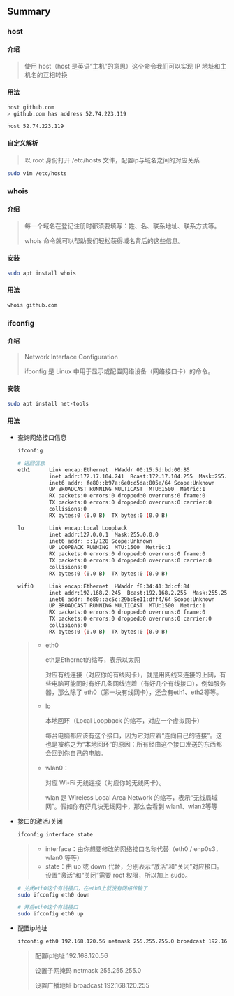 ## Summary

### host

#### 介绍

> 使用 host（host 是英语“主机”的意思）这个命令我们可以实现 IP 地址和主机名的互相转换

#### 用法

```bash
host github.com
> github.com has address 52.74.223.119

host 52.74.223.119
```

#### 自定义解析

> 以 root 身份打开 /etc/hosts 文件，配置ip与域名之间的对应关系

```bash
sudo vim /etc/hosts
```



### whois

#### 介绍

> 每一个域名在登记注册时都须要填写：姓、名、联系地址、联系方式等。
>
> whois 命令就可以帮助我们轻松获得域名背后的这些信息。

#### 安装

```bash
sudo apt install whois
```

#### 用法

```bash
whois github.com
```



### ifconfig

#### 介绍

>  Network Interface Configuration
>
> ifconfig 是 Linux 中用于显示或配置网络设备（网络接口卡）的命令。

#### 安装

```bash
sudo apt install net-tools
```

#### 用法

- 查询网络接口信息

  ```bash
  ifconfig
  ```

  ```bash
  # 返回信息
  eth1      Link encap:Ethernet  HWaddr 00:15:5d:bd:00:85
            inet addr:172.17.104.241  Bcast:172.17.104.255  Mask:255.255.255.240
            inet6 addr: fe80::b97a:6e0:d5da:805e/64 Scope:Unknown
            UP BROADCAST RUNNING MULTICAST  MTU:1500  Metric:1
            RX packets:0 errors:0 dropped:0 overruns:0 frame:0
            TX packets:0 errors:0 dropped:0 overruns:0 carrier:0
            collisions:0
            RX bytes:0 (0.0 B)  TX bytes:0 (0.0 B)
  
  lo        Link encap:Local Loopback
            inet addr:127.0.0.1  Mask:255.0.0.0
            inet6 addr: ::1/128 Scope:Unknown
            UP LOOPBACK RUNNING  MTU:1500  Metric:1
            RX packets:0 errors:0 dropped:0 overruns:0 frame:0
            TX packets:0 errors:0 dropped:0 overruns:0 carrier:0
            collisions:0
            RX bytes:0 (0.0 B)  TX bytes:0 (0.0 B)
  
  wifi0     Link encap:Ethernet  HWaddr f8:34:41:3d:cf:84
            inet addr:192.168.2.245  Bcast:192.168.2.255  Mask:255.255.255.0
            inet6 addr: fe80::ac5c:29b:8e11:dff4/64 Scope:Unknown
            UP BROADCAST RUNNING MULTICAST  MTU:1500  Metric:1
            RX packets:0 errors:0 dropped:0 overruns:0 frame:0
            TX packets:0 errors:0 dropped:0 overruns:0 carrier:0
            collisions:0
            RX bytes:0 (0.0 B)  TX bytes:0 (0.0 B)
  ```

  > - eth0
  >
  >   eth是Ethernet的缩写，表示以太网
  >
  >   对应有线连接（对应你的有线网卡），就是用网线来连接的上网，有些电脑可能同时有好几条网线连着（有好几个有线接口），例如服务器，那么除了 eth0（第一块有线网卡），还会有eth1、eth2等等。
  >
  > - lo
  >
  >   本地回环（Local Loopback 的缩写，对应一个虚拟网卡）
  >
  >   每台电脑都应该有这个接口，因为它对应着“连向自己的链接”。这也是被称之为“本地回环”的原因：所有经由这个接口发送的东西都会回到你自己的电脑。
  >
  > - wlan0：
  >
  >   对应 Wi-Fi 无线连接（对应你的无线网卡）。
  >
  >   wlan 是 Wireless Local Area Network 的缩写，表示“无线局域网”。假如你有好几块无线网卡，那么会看到 wlan1、wlan2等等

- 接口的激活/关闭

  ```bash
  ifconfig interface state
  ```

  > * interface：由你想要修改的网络接口名称代替（eth0 / enp0s3，wlan0 等等）
  > * state：由 up 或 down 代替，分别表示“激活”和“关闭”对应接口。设置“激活”和“关闭”需要 root 权限，所以加上 sudo。

  ```bash
  # 关闭eth0这个有线接口，在eth0上就没有网络传输了
  sudo ifconfig eth0 down
  
  # 开启eth0这个有线接口
  sudo ifconfig eth0 up
  ```

- 配置ip地址

  ```bash
  ifconfig eth0 192.168.120.56 netmask 255.255.255.0 broadcast 192.168.120.255
  ```

  > 配置ip地址  192.168.120.56
  >
  > 设置子网掩码 netmask 255.255.255.0
  >
  > 设置广播地址 broadcast 192.168.120.255